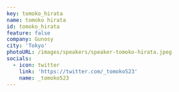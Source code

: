```yaml
---
key: tomoko_hirata
name: tomoko hirata
id: tomoko_hirata
feature: false
company: Gunosy
city: 'Tokyo'
photoURL: /images/speakers/speaker-tomoko-hirata.jpeg
socials:
  - icon: twitter
    link: 'https://twitter.com/_tomoko523'
    name: _tomoko523
---
```

